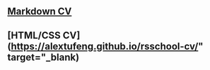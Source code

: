 ## [Markdown CV](https://alextufeng.github.io/rsschool-cv/cv?target=_blank)

## [HTML/CSS CV](https://alextufeng.github.io/rsschool-cv/" target="_blank)
